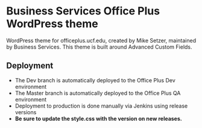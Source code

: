 # Business Services Office Plus WordPress theme

WordPress theme for officeplus.ucf.edu, created by Mike Setzer, maintained by Business Services.
This theme is built around Advanced Custom Fields.

## Deployment

- The Dev branch is automatically deployed to the Office Plus Dev environment
- The Master branch is automatically deployed to the Office Plus QA environment
- Deployment to production is done manually via Jenkins using release versions
- **Be sure to update the style.css with the version on new releases.**
